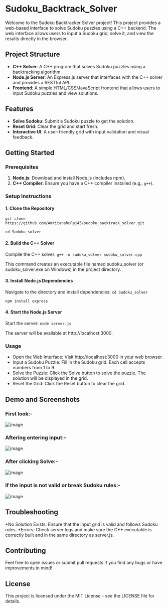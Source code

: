 # Sudoku_Backtrack_Solver

Welcome to the Sudoku Backtracker Solver project! This project provides a web-based interface to solve Sudoku puzzles using a C++ backend. The web interface allows users to input a Sudoku grid, solve it, and view the results directly in the browser.

## Project Structure

- **C++ Solver**: A C++ program that solves Sudoku puzzles using a backtracking algorithm.
- **Node.js Server**: An Express.js server that interfaces with the C++ solver and provides a RESTful API.
- **Frontend**: A simple HTML/CSS/JavaScript frontend that allows users to input Sudoku puzzles and view solutions.

## Features

- **Solve Sudoku**: Submit a Sudoku puzzle to get the solution.
- **Reset Grid**: Clear the grid and start fresh.
- **Interactive UI**: A user-friendly grid with input validation and visual feedback.

## Getting Started

### Prerequisites

1. **Node.js**: Download and install Node.js (includes npm).
2. **C++ Compiler**: Ensure you have a C++ compiler installed (e.g., `g++`).

### Setup Instructions

#### 1. Clone the Repository
`git clone https://github.com/AmritanshuRaj45/sudoku_backtrack_solver.git`

`cd Sudoku_solver`
#### 2. Build the C++ Solver
Compile the C++ solver:
`g++ -o sudoku_solver sudoku_solver.cpp`

This command creates an executable file named sudoku_solver (or sudoku_solver.exe on Windows) in the project directory.
#### 3. Install Node.js Dependencies
Navigate to the directory and install dependencies:
`cd Sudoku_solver`

`npm install express`
#### 4. Start the Node.js Server
Start the server:
`node server.js`

The server will be available at http://localhost:3000.
### Usage
  *  Open the Web Interface: Visit http://localhost:3000 in your web browser.
  * Input a Sudoku Puzzle: Fill in the Sudoku grid. Each cell accepts numbers from 1 to 9.
  * Solve the Puzzle: Click the Solve button to solve the puzzle. The solution will be displayed in the grid.
  * Reset the Grid: Click the Reset button to clear the grid.
## Demo and Screenshots
### First look:-

![image](https://github.com/user-attachments/assets/e47f3bf4-77ed-45c9-ba79-0a2bcfeb2db6)
### Aftering entering input:-

![image](https://github.com/user-attachments/assets/512c5c6a-c57b-4009-8c14-e6711925e49c)
### After clicking Solve:-

![image](https://github.com/user-attachments/assets/9f3a25aa-83ef-4121-81fb-f78c261f3a59)
### if the input is not valid or break Sudoku rules:-

![image](https://github.com/user-attachments/assets/9d00b07f-8061-4353-ab7a-25e967e1687d)
## Troubleshooting
  *No Solution Exists: Ensure that the input grid is valid and follows Sudoku rules.
  *Errors: Check server logs and make sure the C++ executable is correctly built and in the same directory as server.js.
## Contributing
Feel free to open issues or submit pull requests if you find any bugs or have improvements in mind!

## License
This project is licensed under the MIT License - see the LICENSE file for details.
